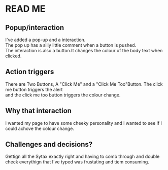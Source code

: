 <h1>READ ME</h1>
<h2>Popup/interaction </h2>
<p>I've added a pop-up and a interaction.<br> The pop up has a silly little comment when a button is pushed.<br>The interaction is also a button.It changes the colour of the body text when clicked.</p>
<h2>Action triggers </h2>
<p>There are Two Buttons, A "Click Me" and a "Click Me Too"Button. The click me button triggers the alert<br> and the click me too button triggers the colour change.</p>
<h2>Why that interaction</h2>
<p> I wanted my page to have some cheeky personality and I wanted to see if I could achove the colour change.</p>
<h2>Challenges and decisions?</h2>
<p>Gettign all the Sytax exactly right and having to comb through and double check everythign that I've typed  was frustating and tiem consuming.</p>
